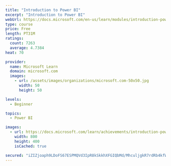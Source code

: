 ```yaml
---
title: "Introduction to Power BI"
excerpt: "Introduction to Power BI"
webUrl: https://docs.microsoft.com/en-us/learn/modules/introduction-power-bi/
type: course
price: Free
length: PT31M
ratings:
  count: 7263
  average: 4.7384
heat: 70

provider:
  name: Microsoft Learn
  domain: microsoft.com
  images:
    - url: /assets/images/organizations/microsoft.com-50x50.jpg
      width: 50
      height: 50

levels:
  - Beginner

topics:
  - Power BI

images:
  - url: https://docs.microsoft.com/learn/achievements/introduction-power-bi-social.png
    width: 800
    height: 400
    isCached: true

secured: "iZIZjoaph9LDoFS67ESPMQVd3IpR8kSkkhXFGIQbMd/MhculjgkR7rdRb4kfW2tjKgzROiki+9bijvsXx6A1WgeRiLBYmzGbGH7jSNKqWyAVO10KDI3Ls6SGesYami0YK/qcQCY+P1d+x5wzIcQnRoMexEgdSMR4+pvVjb4GnOTP7uQAVXRaoIausLSygNHaZoePA5W6MgWzeTL2Vq+pzHHZ+QQGSdtPF/48F7wwcPavm7tisPVTz8r3sENKxf46U2+1ptCfZFlew5cbQV996IP9dgRYfz4SqDR8WqznG/B9gAfGgL/+XSaObABNxhv4hDBXwWBPv3XNhxqoN5nM3raw5McU9yMOIv/Rxm9A0zE4xXGr9QgEwuUc70ZTAAHLe5lkWpnVbksbmtLnA1wVO+5jsXdBWOCITTo42fjpawo=;AS9XBZDCqkTiFKq0WLu8GQ=="
---
```


